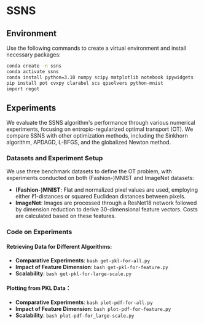 # SSNS

## Environment
Use the following commands to create a virtual environment and install necessary packages:

```bash
conda create -n ssns
conda activate ssns
conda install python=3.10 numpy scipy matplotlib notebook ipywidgets
pip install pot cvxpy clarabel scs qpsolvers python-mnist
import regot
```
## Experiments
We evaluate the SSNS algorithm's performance through various numerical experiments, focusing on entropic-regularized optimal transport (OT). We compare SSNS with other optimization methods, including the Sinkhorn algorithm, APDAGD, L-BFGS, and the globalized Newton method.

### Datasets and Experiment Setup
We use three benchmark datasets to define the OT problem, with experiments conducted on both (Fashion-)MNIST and ImageNet datasets:
- **(Fashion-)MNIST**: Flat and normalized pixel values are used, employing either ℓ1-distances or squared Euclidean distances between pixels.
- **ImageNet**: Images are processed through a ResNet18 network followed by dimension reduction to derive 30-dimensional feature vectors. Costs are calculated based on these features.
  
### Code on Experiments
#### Retrieving Data for Different Algorithms:
- **Comparative Experiments**: ```bash get-pkl-for-all.py```
- **Impact of Feature Dimension**: ```bash get-pkl-for-feature.py```
- **Scalability**: ```bash get-pkl-for-large-scale.py```

#### Plotting from PKL Data：
- **Comparative Experiments**: ```bash plot-pdf-for-all.py```
- **Impact of Feature Dimension**: ```bash plot-pdf-for-feature.py```
- **Scalability**: ```bash plot-pdf-for_large-scale.py```


